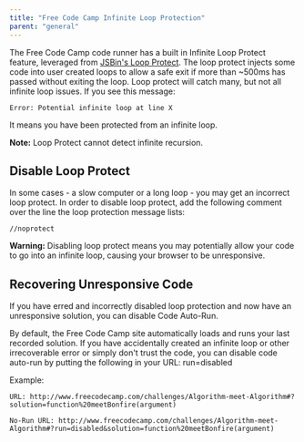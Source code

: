 ```yaml
---
title: "Free Code Camp Infinite Loop Protection"
parent: "general"
---
```


The Free Code Camp code runner has a built in Infinite Loop Protect feature, leveraged from [JSBin's Loop Protect](https://github.com/jsbin/loop-protect). The loop protect injects some code into user created loops to allow a safe exit if more than ~500ms has passed without exiting the loop. Loop protect will catch many, but not all infinite loop issues. If you see this message:

`Error: Potential infinite loop at line X`

It means you have been protected from an infinite loop.

**Note:** Loop Protect cannot detect infinite recursion.

## Disable Loop Protect

In some cases - a slow computer or a long loop - you may get an incorrect loop protect. In order to disable loop protect, add the following comment over the line the loop protection message lists:

`//noprotect`

**Warning:** Disabling loop protect means you may potentially allow your code to go into an infinite loop, causing your browser to be unresponsive.

## Recovering Unresponsive Code

If you have erred and incorrectly disabled loop protection and now have an unresponsive solution, you can disable Code Auto-Run.

By default, the Free Code Camp site automatically loads and runs your last recorded solution. If you have accidentally created an infinite loop or other irrecoverable error or simply don't trust the code, you can disable code auto-run by putting the following in your URL: run=disabled

Example:

    URL: http://www.freecodecamp.com/challenges/Algorithm-meet-Algorithm#?solution=function%20meetBonfire(argument)

    No-Run URL: http://www.freecodecamp.com/challenges/Algorithm-meet-Algorithm#?run=disabled&solution=function%20meetBonfire(argument)
